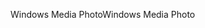 <span data-ttu-id="4b40f-101">Windows Media Photo</span><span class="sxs-lookup"><span data-stu-id="4b40f-101">Windows Media Photo</span></span>